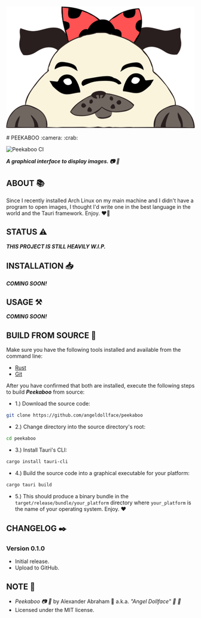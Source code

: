 <p align="center">
 <img src="assets/banner.png"/>
</p>
# PEEKABOO :camera: :crab:

![Peekaboo CI](https://github.com/angeldollface/peekaboo/actions/workflows/rust.yml/badge.svg)

***A graphical interface to display images. :camera: :crab:***

## ABOUT :books:

Since I recently installed Arch Linux on my main machine and I didn't have a program to open images, I thought I'd write one in the best language in the world and the Tauri framework. Enjoy. :heart_on_fire:

## STATUS :warning:

***THIS PROJECT IS STILL HEAVILY W.I.P.***

## INSTALLATION :inbox_tray:

***COMING SOON!***

## USAGE :hammer_and_pick:

***COMING SOON!***

## BUILD FROM SOURCE :hammer:

Make sure you have the following tools installed and available from the command line:

- [Rust](https://rust-lang.org)
- [Git](https://git-scm.org)

After you have confirmed that both are installed, execute the following steps to build ***Peekaboo*** from source:

- 1.) Download the source code:

```bash
git clone https://github.com/angeldollface/peekaboo
```

- 2.) Change directory into the source directory's root:

```bash
cd peekaboo
```

- 3.) Install Tauri's CLI:

```bash
cargo install tauri-cli
```

- 4.) Build the source code into a graphical executable for your platform:

```bash
cargo tauri build
```

- 5.) This should produce a binary bundle in the `target/release/bundle/your_platform` directory where `your_platform` is the name of your operating system. Enjoy. :heart:

## CHANGELOG :black_nib:

### Version 0.1.0

- Initial release.
- Upload to GitHub.

## NOTE :scroll:

- *Peekaboo :camera: :crab:* by Alexander Abraham :black_heart: a.k.a. *"Angel Dollface" :dolls: :ribbon:*
- Licensed under the MIT license.
